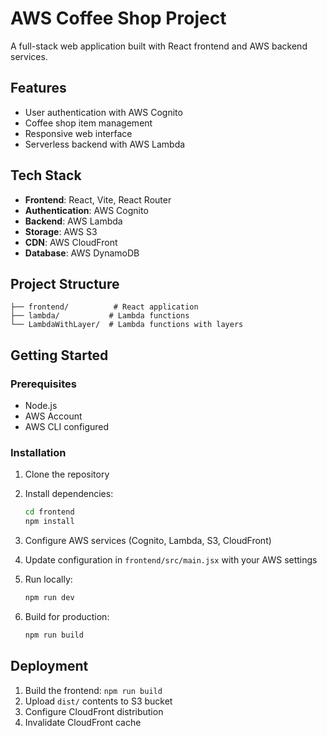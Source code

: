 # AWS Coffee Shop Project

A full-stack web application built with React frontend and AWS backend services.

## Features

- User authentication with AWS Cognito
- Coffee shop item management
- Responsive web interface
- Serverless backend with AWS Lambda

## Tech Stack

- **Frontend**: React, Vite, React Router
- **Authentication**: AWS Cognito
- **Backend**: AWS Lambda
- **Storage**: AWS S3
- **CDN**: AWS CloudFront
- **Database**: AWS DynamoDB

## Project Structure

```
├── frontend/          # React application
├── lambda/           # Lambda functions
└── LambdaWithLayer/  # Lambda functions with layers
```

## Getting Started

### Prerequisites

- Node.js
- AWS Account
- AWS CLI configured

### Installation

1. Clone the repository
2. Install dependencies:
   ```bash
   cd frontend
   npm install
   ```

3. Configure AWS services (Cognito, Lambda, S3, CloudFront)

4. Update configuration in `frontend/src/main.jsx` with your AWS settings

5. Run locally:
   ```bash
   npm run dev
   ```

6. Build for production:
   ```bash
   npm run build
   ```

## Deployment

1. Build the frontend: `npm run build`
2. Upload `dist/` contents to S3 bucket
3. Configure CloudFront distribution
4. Invalidate CloudFront cache

 